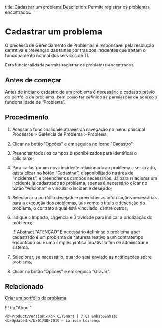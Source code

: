 title: Cadastrar um problema
Description: Permite registrar os problemas encontrados.
# Cadastrar um problema


O processo de Gerenciamento de Problemas é responsável pela resolução definitiva e prevenção das falhas por trás dos incidentes que afetam o funcionamento normal dos serviços de TI.

Esta funcionalidade permite registrar os problemas encontrados.

Antes de começar
----------------

Antes de iniciar o cadastro de um problema é necessário o cadastro prévio do
portfólio de problema, bem como ter definido as permissões de acesso à
funcionalidade de “Problema”.

Procedimento
------------

1.  Acessar a funcionalidade através da navegação no menu principal Processos \>
    Gerência de Problema \> Problema;

2.  Clicar no botão “Opções” e em seguida no ícone "Cadastro";

3.  Preencher todos os campos disponibilizados para identificar o solicitante;

4. Para cadastrar um novo incidente relacionado ao problema a ser criado, basta
    clicar no botão “Cadastrar”, disponibilizado na área de “Incidentes”, e
    preencher os campos necessários. Já para relacionar um incidente já
    cadastrado ao problema, apenas é necessário clicar no botão “Adicionar” e
    vincular o incidente desejado;

5.  Selecionar o portfólio desejado e preencher as informações necessárias para
    a execução dos problemas, tais como: o título e descrição do problema, o
    contrato a qual está vinculado, dentre outros;
    
6. Indique o Impacto, Urgência e Gravidade para indicar a priorização do problema; 
    
    !!! Abstract "ATENÇÃO"
        É necessário definir se o problema a ser cadastrado é um problema de
        natureza reativo a um contratempo encontrado ou é uma simples prática
        proativa a fim de administrar o sistema.

7.  Selecionar, se necessário, quando será enviado as notificações sobre
    problema;

8.  Clicar no botão “Opções” e em seguida “Gravar”.

Relacionado
------------

[Criar um portfólio de problema](/pt-br/citsmart-7/processes/problem/configuration/problem-portfolio.html) 

!!! tip "About"

    <b>Product/Version:</b> CITSmart | 7.00 &nbsp;&nbsp;
    <b>Updated:</b>01/30/2019 – Larissa Lourenço



